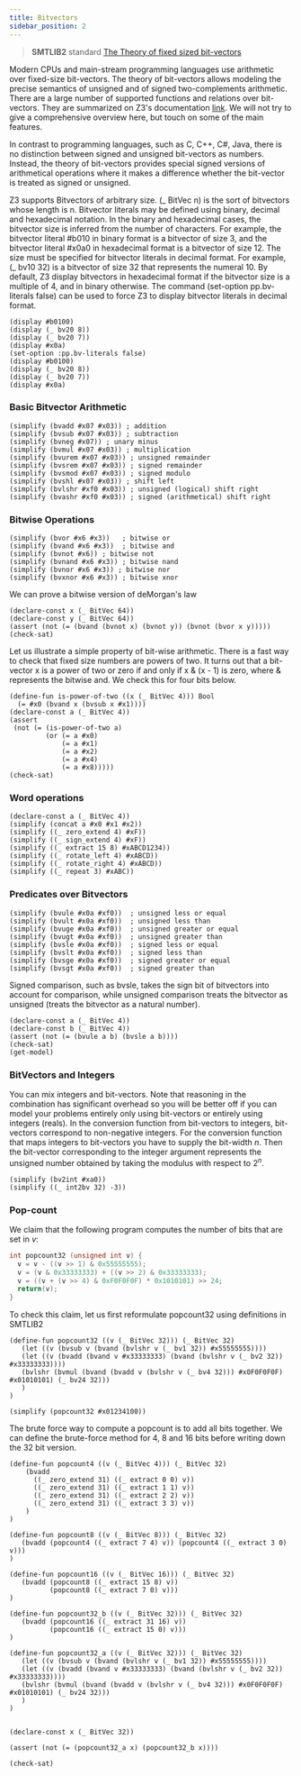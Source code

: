 ```yaml
--- 
title: Bitvectors 
sidebar_position: 2
---
```


>  **SMTLIB2** standard [The Theory of fixed sized bit-vectors](https://smt-lib.org/theories-FixedSizeBitVectors.shtml)

Modern CPUs and main-stream programming languages use arithmetic over fixed-size bit-vectors. The theory of bit-vectors allows modeling the precise semantics of unsigned and of signed two-complements arithmetic. There are a large number of supported functions and relations over bit-vectors. They are summarized on Z3's documentation [link](https://z3prover.github.io/api/html/z3__api_8h.html). We will not try to give a comprehensive overview here, but touch on some of the main features.

In contrast to programming languages, such as C, C++, C#, Java, there is no distinction between signed and unsigned bit-vectors as numbers. Instead, the theory of bit-vectors provides special signed versions of arithmetical operations where it makes a difference whether the bit-vector is treated as signed or unsigned.

Z3 supports Bitvectors of arbitrary size. (\_ BitVec n) is the sort of bitvectors whose length is n. Bitvector literals may be defined using binary, decimal and hexadecimal notation. In the binary and hexadecimal cases, the bitvector size is inferred from the number of characters. For example, the bitvector literal #b010 in binary format is a bitvector of size 3, and the bitvector literal #x0a0 in hexadecimal format is a bitvector of size 12. The size must be specified for bitvector literals in decimal format. For example, (\_ bv10 32) is a bitvector of size 32 that represents the numeral 10. By default, Z3 display bitvectors in hexadecimal format if the bitvector size is a multiple of 4, and in binary otherwise. The command (set-option pp.bv-literals false) can be used to force Z3 to display bitvector literals in decimal format.

```z3
(display #b0100)
(display (_ bv20 8))
(display (_ bv20 7))
(display #x0a) 
(set-option :pp.bv-literals false)
(display #b0100)
(display (_ bv20 8))
(display (_ bv20 7))
(display #x0a) 
```

### Basic Bitvector Arithmetic
```z3
(simplify (bvadd #x07 #x03)) ; addition
(simplify (bvsub #x07 #x03)) ; subtraction
(simplify (bvneg #x07)) ; unary minus
(simplify (bvmul #x07 #x03)) ; multiplication
(simplify (bvurem #x07 #x03)) ; unsigned remainder
(simplify (bvsrem #x07 #x03)) ; signed remainder
(simplify (bvsmod #x07 #x03)) ; signed modulo
(simplify (bvshl #x07 #x03)) ; shift left
(simplify (bvlshr #xf0 #x03)) ; unsigned (logical) shift right
(simplify (bvashr #xf0 #x03)) ; signed (arithmetical) shift right
```
### Bitwise Operations

 ```z3
(simplify (bvor #x6 #x3))   ; bitwise or
(simplify (bvand #x6 #x3))  ; bitwise and
(simplify (bvnot #x6)) ; bitwise not
(simplify (bvnand #x6 #x3)) ; bitwise nand
(simplify (bvnor #x6 #x3)) ; bitwise nor
(simplify (bvxnor #x6 #x3)) ; bitwise xnor
```
We can prove a bitwise version of deMorgan's law
```z3
(declare-const x (_ BitVec 64))
(declare-const y (_ BitVec 64))
(assert (not (= (bvand (bvnot x) (bvnot y)) (bvnot (bvor x y)))))
(check-sat)
```

Let us illustrate a simple property of bit-wise arithmetic. There is a fast way to check that fixed size numbers are powers of two. It turns out that a bit-vector x is a power of two or zero if and only if x & (x - 1) is zero, where & represents the bitwise and. We check this for four bits below.

```z3
(define-fun is-power-of-two ((x (_ BitVec 4))) Bool 
  (= #x0 (bvand x (bvsub x #x1))))
(declare-const a (_ BitVec 4))
(assert 
 (not (= (is-power-of-two a) 
         (or (= a #x0) 
             (= a #x1) 
             (= a #x2) 
             (= a #x4) 
             (= a #x8)))))
(check-sat)
```


### Word operations

```z3
(declare-const a (_ BitVec 4))
(simplify (concat a #x0 #x1 #x2))
(simplify ((_ zero_extend 4) #xF))
(simplify ((_ sign_extend 4) #xF))
(simplify ((_ extract 15 8) #xABCD1234))
(simplify ((_ rotate_left 4) #xABCD))
(simplify ((_ rotate_right 4) #xABCD))
(simplify ((_ repeat 3) #xABC))
```

### Predicates over Bitvectors

```z3
(simplify (bvule #x0a #xf0))  ; unsigned less or equal
(simplify (bvult #x0a #xf0))  ; unsigned less than
(simplify (bvuge #x0a #xf0))  ; unsigned greater or equal
(simplify (bvugt #x0a #xf0))  ; unsigned greater than
(simplify (bvsle #x0a #xf0))  ; signed less or equal
(simplify (bvslt #x0a #xf0))  ; signed less than
(simplify (bvsge #x0a #xf0))  ; signed greater or equal
(simplify (bvsgt #x0a #xf0))  ; signed greater than
```

Signed comparison, such as bvsle, takes the sign bit of bitvectors into account for comparison, while unsigned comparison treats the bitvector as unsigned (treats the bitvector as a natural number).

```z3
(declare-const a (_ BitVec 4))
(declare-const b (_ BitVec 4))
(assert (not (= (bvule a b) (bvsle a b))))
(check-sat)
(get-model)
```


### BitVectors and Integers

You can mix integers and bit-vectors.
Note that reasoning in the combination has significant overhead so you 
will be better off if you can model your problems entirely only using bit-vectors
or entirely using integers (reals).
In the conversion function from bit-vectors to integers, bit-vectors correspond to non-negative integers.
For the conversion function that maps integers to bit-vectors you have to supply the bit-width $n$. Then the
bit-vector corresponding to the integer argument represents the unsigned number obtained by taking the modulus
with respect to $2^n$.


```z3
(simplify (bv2int #xa0))
(simplify ((_ int2bv 32) -3))
```

### Pop-count

We claim that the following program computes the number of bits that are set in $v$:

```C
int popcount32 (unsigned int v) { 
  v = v - ((v >> 1) & 0x55555555); 
  v = (v & 0x33333333) + ((v >> 2) & 0x33333333); 
  v = ((v + (v >> 4) & 0xF0F0F0F) * 0x1010101) >> 24; 
  return(v); 
} 
```

To check this claim, let us first reformulate popcount32 using definitions in SMTLIB2

```z3
(define-fun popcount32 ((v (_ BitVec 32))) (_ BitVec 32)
   (let ((v (bvsub v (bvand (bvlshr v (_ bv1 32)) #x55555555))))
   (let ((v (bvadd (bvand v #x33333333) (bvand (bvlshr v (_ bv2 32)) #x33333333))))
   (bvlshr (bvmul (bvand (bvadd v (bvlshr v (_ bv4 32))) #x0F0F0F0F) #x01010101) (_ bv24 32)))
   )
)

(simplify (popcount32 #x01234100))
```

The brute force way to compute a popcount is to add all bits together.
We can define the brute-force method for 4, 8 and 16 bits before writing down the 32 bit version.

```z3
(define-fun popcount4 ((v (_ BitVec 4))) (_ BitVec 32)
    (bvadd
      ((_ zero_extend 31) ((_ extract 0 0) v))
      ((_ zero_extend 31) ((_ extract 1 1) v))
      ((_ zero_extend 31) ((_ extract 2 2) v))
      ((_ zero_extend 31) ((_ extract 3 3) v))
    )
)

(define-fun popcount8 ((v (_ BitVec 8))) (_ BitVec 32)
   (bvadd (popcount4 ((_ extract 7 4) v)) (popcount4 ((_ extract 3 0) v)))
)

(define-fun popcount16 ((v (_ BitVec 16))) (_ BitVec 32)
   (bvadd (popcount8 ((_ extract 15 8) v)) 
          (popcount8 ((_ extract 7 0) v)))
)

(define-fun popcount32_b ((v (_ BitVec 32))) (_ BitVec 32)
   (bvadd (popcount16 ((_ extract 31 16) v))
          (popcount16 ((_ extract 15 0) v)))
)

(define-fun popcount32_a ((v (_ BitVec 32))) (_ BitVec 32)
   (let ((v (bvsub v (bvand (bvlshr v (_ bv1 32)) #x55555555))))
   (let ((v (bvadd (bvand v #x33333333) (bvand (bvlshr v (_ bv2 32)) #x33333333))))
   (bvlshr (bvmul (bvand (bvadd v (bvlshr v (_ bv4 32))) #x0F0F0F0F) #x01010101) (_ bv24 32)))
   )
)


(declare-const x (_ BitVec 32))

(assert (not (= (popcount32_a x) (popcount32_b x))))

(check-sat)

```